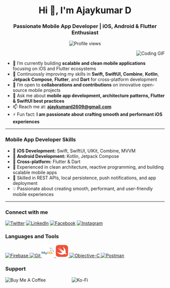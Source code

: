 <h1 align="center">Hi 👋, I'm Ajaykumar D</h1>
<h3 align="center">Passionate Mobile App Developer | iOS, Android & Flutter Enthusiast</h3>

<p align="center">
  <img src="https://komarev.com/ghpvc/?username=ajaykumar1d&label=Profile%20views&color=0e75b6&style=flat" alt="Profile views" />
</p>


<p align="right">
  <img alt="Coding GIF" height="160px" src="https://c.tenor.com/whgQwNlVvNkAAAAi/xero-code.gif" />
</p>

- 🔭 I’m currently building **scalable and clean mobile applications** focusing on iOS and Flutter ecosystems  
- 🌱 Continuously improving my skills in **Swift, SwiftUI, Combine**, **Kotlin**, **Jetpack Compose**, **Flutter**, and **Dart** for cross-platform development  
- 👯 I’m open to **collaborations and contributions** on innovative open-source mobile projects  
- 💬 Ask me about **mobile app development, architecture patterns, Flutter & SwiftUI best practices**  
- 📫 Reach me at: **ajaykumard2609@gmail.com**  
- ⚡ Fun fact: **I am passionate about crafting smooth and performant iOS experiences**

---

### Mobile App Developer Skills

- 📱 **iOS Development:** Swift, SwiftUI, UIKit, Combine, MVVM  
- 🤖 **Android Development:** Kotlin, Jetpack Compose  
- 🚀 **Cross-platform:** Flutter & Dart  
- 🧩 Experienced in clean architecture, reactive programming, and building scalable mobile apps  
- 🔧 Skilled in REST APIs, local persistence, push notifications, and app deployment  
- 💡 Passionate about creating smooth, performant, and user-friendly mobile experiences  

---

<h3 align="left">Connect with me</h3>
<p align="left">
  <a href="https://twitter.com/ajaykumard" target="_blank" rel="noopener"><img src="https://raw.githubusercontent.com/rahuldkjain/github-profile-readme-generator/master/src/images/icons/Social/twitter.svg" alt="Twitter" height="30" width="40" /></a>
  <a href="https://linkedin.com/in/ajaykumard" target="_blank" rel="noopener"><img src="https://raw.githubusercontent.com/rahuldkjain/github-profile-readme-generator/master/src/images/icons/Social/linked-in-alt.svg" alt="LinkedIn" height="30" width="40" /></a>
  <a href="https://facebook.com/ajaykumard" target="_blank" rel="noopener"><img src="https://raw.githubusercontent.com/rahuldkjain/github-profile-readme-generator/master/src/images/icons/Social/facebook.svg" alt="Facebook" height="30" width="40" /></a>
  <a href="https://instagram.com/ajaykumard" target="_blank" rel="noopener"><img src="https://raw.githubusercontent.com/rahuldkjain/github-profile-readme-generator/master/src/images/icons/Social/instagram.svg" alt="Instagram" height="30" width="40" /></a>
</p>

<h3 align="left">Languages and Tools</h3>
<p align="left">
  <a href="https://firebase.google.com/" target="_blank" rel="noopener"> <img src="https://www.vectorlogo.zone/logos/firebase/firebase-icon.svg" alt="Firebase" width="40" height="40"/> </a>
  <a href="https://git-scm.com/" target="_blank" rel="noopener"> <img src="https://www.vectorlogo.zone/logos/git-scm/git-scm-icon.svg" alt="Git" width="40" height="40"/> </a>
  <a href="https://www.mysql.com/" target="_blank" rel="noopener"> <img src="https://raw.githubusercontent.com/devicons/devicon/master/icons/mysql/mysql-original-wordmark.svg" alt="MySQL" width="40" height="40"/> </a>
  <a href="https://developer.apple.com/swift/" target="_blank" rel="noopener"> <img src="https://raw.githubusercontent.com/devicons/devicon/master/icons/swift/swift-original.svg" alt="Swift" width="40" height="40"/> </a>
  <a href="https://developer.apple.com/documentation/objectivec" target="_blank" rel="noopener"> <img src="https://www.vectorlogo.zone/logos/apple_objectivec/apple_objectivec-icon.svg" alt="Objective-C" width="40" height="40"/> </a>
  <a href="https://postman.com" target="_blank" rel="noopener"> <img src="https://www.vectorlogo.zone/logos/getpostman/getpostman-icon.svg" alt="Postman" width="40" height="40"/> </a>
</p>

<h3 align="left">Support</h3>
<p>
  <a href="https://www.buymeacoffee.com/ajaykumard" target="_blank" rel="noopener"> 
    <img align="left" src="https://cdn.buymeacoffee.com/buttons/v2/default-yellow.png" height="50" width="210" alt="Buy Me A Coffee" />
  </a>
  <a href="https://ko-fi.com/ajaykumard" target="_blank" rel="noopener">
    <img align="left" src="https://cdn.ko-fi.com/cdn/kofi3.png?v=3" height="50" width="210" alt="Ko-Fi" />
  </a>
</p>
<br clear="both"/>
